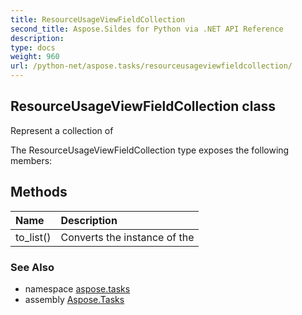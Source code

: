 ```yaml
---
title: ResourceUsageViewFieldCollection
second_title: Aspose.Sildes for Python via .NET API Reference
description: 
type: docs
weight: 960
url: /python-net/aspose.tasks/resourceusageviewfieldcollection/
---
```


## ResourceUsageViewFieldCollection class

Represent a collection of

The ResourceUsageViewFieldCollection type exposes the following members:
## Methods
| Name | Description |
| :- | :- |
|to_list()|Converts the instance of the|

### See Also

* namespace [aspose.tasks](/tasks/python-net/aspose.tasks/)
* assembly [Aspose.Tasks](/tasks/python-net/)

